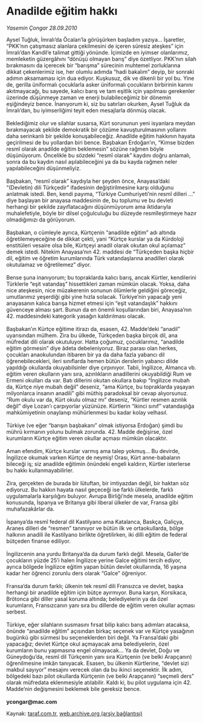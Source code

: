 # Anadilde eğitim hakkı

*Yasemin Çongar 28.09.2010*

<div class="yazi">Aysel Tuğluk, İmralı’da Öcalan’la görüşürken başladım yazıya... İşaretler, “PKK’nın çatışmasız alanlara çekilmesini de içeren süresiz ateşkes” için İmralı’dan Kandil’e talimat gittiği yönünde. İçimizde en iyimser olanlarımız, memleketin güzergâhını “dönüşü olmayan barış” diye özetliyor. PKK’nın silah bırakmasını da içerecek bir “barışma” sürecinin muhtemel zorluklarına dikkat çekenlerimiz ise, her olumlu adımda “hadi bakalım” deyip, bir sonraki adımın aksamaması için dua ediyor. Kuşkusuz, dik ve dikenli bir yol bu. Yine de, gerilla üniformalı çocuklarla asker üniformalı çocukların birbirinin kanını akıtmayacağı, bu sayede, kalıcı barış ve tam eşitlik için yapılması gerekenler üzerinde düşünmeye zaman ve enerji bulabileceğimiz bir dönemin eşiğindeyiz bence. İnanıyorum ki, siz bu satırları okurken, Aysel Tuğluk da İmralı’dan, bu iyimserliğimi teyit eden mesajlarla dönmüş olacak. <br/><br/>Beklediğimiz olur ve silahlar susarsa, Kürt sorununun yeni isyanlara meydan bırakmayacak şekilde demokratik bir çözüme kavuşturulmasının yollarını daha serinkanlı bir şekilde konuşabileceğiz. Anadilde eğitim hakkının hayata geçirilmesi de bu yollardan biri bence. Başbakan Erdoğan’ın, “Kimse bizden resmî olarak anadilde eğitim beklemesin” sözüne rağmen böyle düşünüyorum. Öncelikle bu sözdeki “resmî olarak” kaydını doğru anlamalı, sonra da bu kaydın nasıl aşılabileceğini ya da bu kayda rağmen neler yapılabileceğini düşünmeliyiz. <br/><br/>Başbakan, “resmî olarak” kaydıyla her şeyden önce, Anayasa’daki “(Devletin) dili Türkçedir” ifadesinin değiştirilmesine karşı olduğunu anlatmak istedi. Ben, kendi payıma, “Türkiye Cumhuriyeti’nin resmî dilleri ...” diye başlayan bir anayasa maddesinin de, bu toplumu ve bu devleti herhangi bir şekilde zayıflatacağını düşünmüyorum ama iktidarıyla muhalefetiyle, böyle bir dilsel çoğulculuğu bu düzeyde resmîleştirmeye hazır olmadığımızı da görüyorum. <br/><br/>Başbakan, o cümleyle ayrıca, Kürtçenin “anadilde eğitim” adı altında öğretilemeyeceğine de dikkat çekti, yani “Kürtçe kurslar ya da Kürdoloji enstitüleri vesaire olsa bile, Kürtçeyi anadil olarak okutan okul açılamaz” demek istedi. Nitekim Anayasa’nın 42. maddesi de “Türkçeden başka hiçbir dil, eğitim ve öğretim kurumlarında Türk vatandaşlarına anadilleri olarak okutulamaz ve öğretilemez” diyor. <br/><br/>Bense şuna inanıyorum; bu topraklarda kalıcı barış, ancak Kürtler, kendilerini Türklerle “eşit vatandaş” hissettikleri zaman mümkün olacak. Yoksa, daha nice ateşkesin, nice müzakerenin sonunun ölümlerle geldiğini göreceğiz, umutlarımız yeşerdiği gibi yine hızla solacak. Türkiye’nin yapacağı yeni anayasanın kalıca barışa hizmet etmesi için “eşit vatandaşlık” hakkını güvenceye alması şart. Bunun da en önemli koşullarından biri, Anayasa’nın 42. maddesindeki kategorik yasağın kaldırılması olacak. <br/><br/>Başbakan’ın Kürtçe eğitime itirazı da, esasen, 42. Madde’deki “anadil” uyarısından mülhem. Zira bu ülkede, Türkçeden başka birçok dil, ana müfredat dili olarak okutuluyor. Hatta çoğumuz, çocuklarımız, “anadilde eğitim görmesin” diye âdeta debeleniyoruz. Biraz parası olan herkes, çocukları anaokulundan itibaren bir ya da daha fazla yabancı dil öğrenebilecekleri, ileri sınıflarda hemen bütün derslerin yabancı dilde yapıldığı okullarda okuyabilsinler diye çırpınıyor. Tabii, İngilizce, Almanca vb. eğitim veren okulların yanı sıra, azınlıkların anadillerini okuyabildiği Rum ve Ermeni okulları da var. Batı dillerini okutan okullara bakıp “İngilizce mubah da, Kürtçe niye mubah değil” deseniz, “ama Kürtçe, bu topraklarda yaşayan milyonlarca insanın anadili” gibi müthiş paradoksal bir cevap alıyorsunuz. “Rum okulu var da, Kürt okulu olmaz mı” deseniz, “Kürtler resmen azınlık değil” diye Lozan’ı çarpıyorlar yüzünüze. Kürtlerin “ikinci sınıf” vatandaşlığa mahkûmiyetinin onaylanıp mühürlenmesi bu kadar kolay velhasıl. <br/><br/>Türkiye (ve eğer “barışın başbakanı” olmak istiyorsa Erdoğan) şimdi bu mührü kırmanın yolunu bulmak zorunda. 42. Madde değişirse, özel kurumların Kürtçe eğitim veren okullar açması mümkün olacaktır. <br/><br/>Aman efendim, Kürtçe kurslar varmış ama talep yokmuş... Bu devirde, İngilizce okumak varken Kürtçe de neymiş! Orası, Kürt anne-babaların bileceği iş; siz anadilde eğitimin önündeki engeli kaldırın, Kürtler isterlerse bu hakkı kullanmayabilirler. <br/><br/>Zira, gerçekten de burada bir lütuftan, bir imtiyazdan değil, bir haktan söz ediyoruz. Bu hakkın hayata nasıl geçeceği ise farklı ülkelerde, farklı uygulamalarla karşılığını buluyor. Avrupa Birliği’nde mesela, anadilde eğitim konusunda, İspanya ve Britanya gibi liberal ülkeler de var, Fransa gibi muhafazakârlar da. <br/><br/>İspanya’da resmî federal dil Kastilyano ama Katalanca, Baskça, Galiçya, Aranes dilleri de “resmen” tanınıyor ve bütün ilk ve ortaokullarda, bölge halkının anadili ile Kastilyano birlikte öğretilirken, iki dilli eğitim de federal bütçeden finanse ediliyor. <br/><br/>İngilizcenin ana yurdu Britanya’da da durum farklı değil. Mesela, Galler’de çocukların yüzde 25’i halen İngilizce yerine Galce eğitimi tercih ediyor, ayrıca bölgede İngilizce eğitim yapan bütün devlet okullarında, 16 yaşına kadar her öğrenci zorunlu ders olarak “Galce” öğreniyor. <br/><br/>Fransa’da durum farklı; ülkenin tek resmî dili Fransızca ve devlet, başka herhangi bir anadilde eğitim için bütçe ayırmıyor. Buna karşın, Korsikaca, Brötonca gibi diller yasal koruma altında; belediyelerin ya da özel kurumların, Fransızcanın yanı sıra bu dillerde de eğitim veren okullar açması serbest. <br/><br/>Türkiye, eğer silahların susmasını fırsat bilip kalıcı barış adımları atacaksa, önünde “anadilde eğitim” açısından birkaç seçenek var ve Kürtçe yasağının bugünkü gibi sürmesi bu seçeneklerden biri değil. Ya Fransa’daki gibi yapacağız; devlet Kürtçe okul açmayacak ama belediyelerin, özel kurumların bunu yapmasına engel olmayacak... Ya da devlet, Doğu ve Güneydoğu’da, resmî dil Türkçenin yanı sıra Kürtçenin (ve belki Arapçanın) öğrenilmesine imkân tanıyacak. Esasen, bu ülkenin Kürtlerine, “devlet sizi makbul sayıyor” mesajını verecek olan da bu ikinci seçenektir. İlk adım, bölgedeki bazı pilot okullarda Kürtçenin (ve belki Arapçanın) “seçmeli ders” olarak müfredata eklenmesiyle atılabilir. Kaldı ki, bu pilot uygulama için 42. Madde’nin değişmesini beklemek bile gereksiz bence. <b><br/><br/>ycongar@mac.com</b></div>

Kaynak: [taraf.com.tr](http://www.taraf.com.tr:80/yasemin-congar/makale-anadilde-egitim-hakki.htm), [web.archive.org (arşiv bağlantısı)](http://web.archive.org/web/20100929155046/http://www.taraf.com.tr:80/yasemin-congar/makale-anadilde-egitim-hakki.htm)
